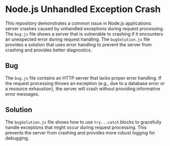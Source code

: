 # Node.js Unhandled Exception Crash

This repository demonstrates a common issue in Node.js applications: server crashes caused by unhandled exceptions during request processing.  The `bug.js` file shows a server that is vulnerable to crashing if it encounters an unexpected error during request handling. The `bugSolution.js` file provides a solution that uses error handling to prevent the server from crashing and provides better diagnostics.

## Bug

The `bug.js` file contains an HTTP server that lacks proper error handling.  If the request processing throws an exception (e.g., due to a database error or a resource exhaustion), the server will crash without providing informative error messages.

## Solution

The `bugSolution.js` file shows how to use `try...catch` blocks to gracefully handle exceptions that might occur during request processing. This prevents the server from crashing and provides more robust logging for debugging.